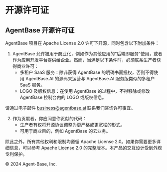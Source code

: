 # 开源许可证

## AgentBase 开源许可证

AgentBase 项目在 Apache License 2.0 许可下开源，同时包含以下附加条件：

1. AgentBase 允许被用于商业化，例如作为其他应用的“后端即服务”使用，或者作为应用开发平台提供给企业。然而，当满足以下条件时，必须联系生产者获得商业许可：
   * 多租户 SaaS 服务：除非获得 AgentBase 的明确书面授权，否则不得使用 AgentBase.AI 的源码来运营与 AgentBase.AI 服务版类似的多租户 SaaS 服务。
   * LOGO 及版权信息：在使用 AgentBase 的过程中，不得移除或修改 AgentBase 控制台内的 LOGO 或版权信息。

请通过电子邮件 [business@agentbase.ai](mailto:business@agentbase.ai) 联系我们咨询许可事宜。

2. 作为贡献者，你应同意你贡献的代码：
   * 生产者有权将开源协议调整为更严格或更宽松的形式。
   * 可用于商业目的，例如 AgentBase 的云业务。

除此之外，所有其他权利和限制均遵循 Apache License 2.0。如果你需要更多详细信息，可以参考 Apache License 2.0 的完整版本。本产品的交互设计受到外观专利保护。

© 2024 Agent-Base, Inc.
